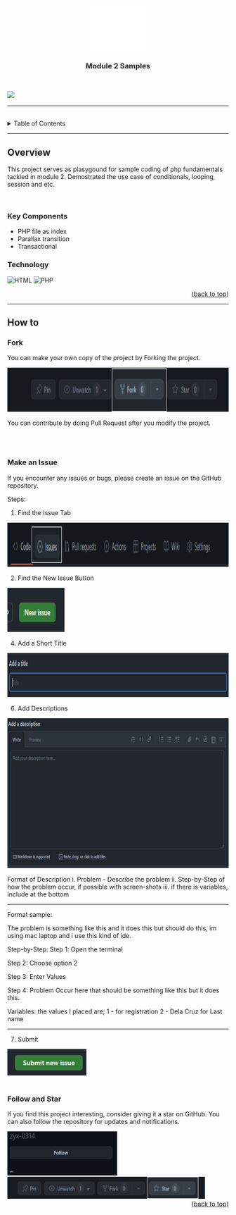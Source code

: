 ﻿<a name="readme-top"/>

<br/>

<br />
<div align="center">
  <a href="https://github.com/zyx-0314/">
    <img src="./docs/img/nyebe_white.png" alt="Nyebe" width="130" height="100">
  </a>

  <h3 align="center">Module 2 Samples</h3>
</div>

<br />

![](https://visit-counter.vercel.app/counter.png?page=zyx-0314/Module-2)

---

<br />

<details>
  <summary>Table of Contents</summary>
  <ol>
    <li>
      <a href="#overview">Overview</a>
      <ol>
        <li>
          <a href="#key-components">Key Components</a>
        </li>
        <li>
          <a href="#technology">Technology</a>
        </li>
      </ol>
    </li>
    <li>
      <a href="#rules-and-principles">Rules and Principles</a>
    </li>
    <li>
      <a href="#resources">Resources</a>
    </li>
  </ol>
</details>

---

## Overview

This project serves as plasygound for sample coding of php fundamentals tackled in module 2. Demostrated the use case of conditionals, looping, session and etc.

<br />

### Key Components
- PHP file as index
- Parallax transition
- Transactional

### Technology
![HTML](https://img.shields.io/badge/HTML-E34F26?style=for-the-badge&logo=html5&logoColor=white)
![PHP](https://img.shields.io/badge/PHP-913399?style=for-the-badge&logo=php&logoColor=white)

<div align="right">(<a href="#readme-top">back to top</a>)</div>

---

## How to

### Fork
You can make your own copy of the project by Forking the project.

<img src="./Docs/img/fork.png" alt="Nyebe" width="1000" height="100">

You can contribute by doing Pull Request after you modify the project. 

<br/>
<br/>

### Make an Issue
If you encounter any issues or bugs, please create an issue on the GitHub repository.

Steps:

1. Find the Issue Tab

<img src="./Docs/img/Issue.png" alt="Nyebe" width="1000" height="100">

2. Find the New Issue Button

<img src="./Docs/img/new-issue.png" alt="Nyebe" width="130" height="100">

4. Add a Short Title

<img src="./Docs/img/issue-title.png" alt="Nyebe" width="1800" height="100">

6. Add Descriptions

<img src="./Docs/img/issue-description.png" alt="Nyebe" width="1800" height="340">

Format of Description
   i.   Problem - Describe the problem
   ii.  Step-by-Step of how the problem occur, if possible with screen-shots
   iii. if there is variables, include at the bottom

---

Format sample:

The problem is something like this and it does this but should do this, im using mac laptop and i use this kind of ide.

Step-by-Step:
Step 1: Open the terminal

Step 2: Choose option 2

Step 3: Enter Values

Step 4: Problem Occur here that should be something like this but it does this.

Variables:
the values I placed are;
1 - for registration
2 - Dela Cruz for Last name

---

7. Submit

<img src="./Docs/img/submit-issue.png" alt="Nyebe" width="180" height="60">

<br/>
<br/>

### Follow and Star
If you find this project interesting, consider giving it a star on GitHub. You can also follow the repository for updates and notifications.

<img src="./Docs/img/follow.png" alt="Nyebe" width="250" height="100">

<img src="./Docs/img/star.png" alt="Nyebe" width="450" height="50">

<br />

<div align="right">(<a href="#readme-top">back to top</a>)</div>
